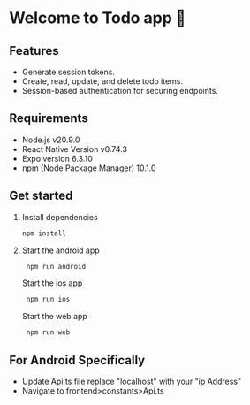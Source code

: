 # Welcome to Todo app 👋

## Features

- Generate session tokens.
- Create, read, update, and delete todo items.
- Session-based authentication for securing endpoints.

## Requirements

- Node.js v20.9.0
- React Native Version v0.74.3
- Expo version 6.3.10 
- npm (Node Package Manager)  10.1.0

## Get started

1. Install dependencies

   ```bash
   npm install
   ```

2. Start the android app

   ```bash
    npm run android
   ```

   Start the ios app

   ```bash
    npm run ios
   ```

   Start the web app

   ```bash
    npm run web
   ```

## For Android Specifically

- Update Api.ts file replace "localhost" with your "ip Address" 
- Navigate to frontend>constants>Api.ts 